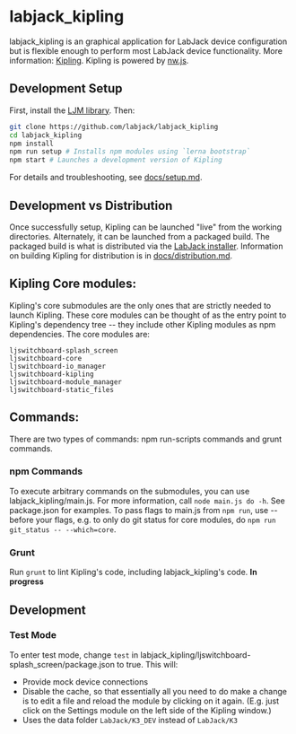 # labjack_kipling

labjack_kipling is an graphical application for LabJack device configuration but is flexible enough to perform most LabJack device functionality. More information: [Kipling](https://labjack.com/support/software/applications/t-series/kipling). Kipling is powered by [nw.js](https://nwjs.io/).


## Development Setup

First, install the [LJM library](https://labjack.com/support/software/installers/ljm). Then:

```bash
git clone https://github.com/labjack/labjack_kipling
cd labjack_kipling
npm install
npm run setup # Installs npm modules using `lerna bootstrap`
npm start # Launches a development version of Kipling
```

For details and troubleshooting, see [docs/setup.md](https://github.com/labjack/labjack_kipling/blob/master/docs/setup.md).


## Development vs Distribution

Once successfully setup, Kipling can be launched "live" from the working directories. Alternately, it can be launched from a packaged build. The packaged build is what is distributed via the [LabJack installer](https://labjack.com/support/software/installers/ljm). Information on building Kipling for distribution is in [docs/distribution.md](https://github.com/labjack/labjack_kipling/blob/master/docs/distribution.md).


## Kipling Core modules:
Kipling's core submodules are the only ones that are strictly needed to launch Kipling. These core modules can be thought of as the entry point to Kipling's dependency tree -- they include other Kipling modules as npm dependencies. The core modules are:

```
ljswitchboard-splash_screen
ljswitchboard-core
ljswitchboard-io_manager
ljswitchboard-kipling
ljswitchboard-module_manager
ljswitchboard-static_files
```

## Commands:

There are two types of commands: npm run-scripts commands and grunt commands.

### npm Commands

To execute arbitrary commands on the submodules, you can use labjack_kipling/main.js. For more information, call `node main.js do -h`. See package.json for examples. To pass flags to main.js from `npm run`, use -- before your flags, e.g. to only do git status for core modules, do `npm run git_status -- --which=core`.

### Grunt

Run `grunt` to lint Kipling's code, including labjack_kipling's code. **In progress**


## Development


### <a name="test-mode"></a>Test Mode

To enter test mode, change `test` in labjack_kipling/ljswitchboard-splash_screen/package.json to true. This will:
 - Provide mock device connections
 - Disable the cache, so that essentially all you need to do make a change is to edit a file and reload the module by clicking on it again. (E.g. just click on the Settings module on the left side of the Kipling window.)
 - Uses the data folder `LabJack/K3_DEV` instead of `LabJack/K3`

